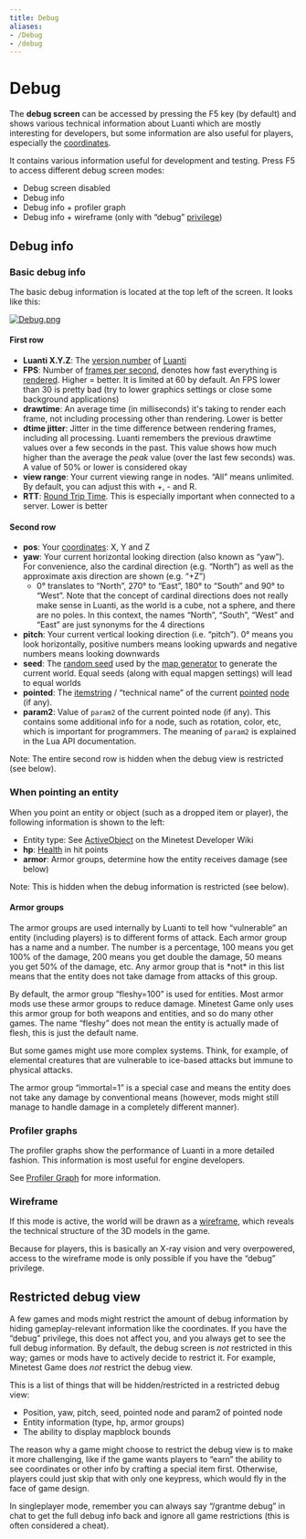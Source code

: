 ```yaml
---
title: Debug
aliases:
- /Debug
- /debug
---
```


# Debug


The **debug screen** can be accessed by pressing the F5 key (by default) and shows various technical information about Luanti which are mostly interesting for developers, but some information are also useful for players, especially the [coordinates](/for-players/coordinates).

It contains various information useful for development and testing. Press F5 to access different debug screen modes:

*   Debug screen disabled
*   Debug info
*   Debug info + profiler graph
*   Debug info + wireframe (only with “debug” [privilege](/for-players/privileges))

Debug info
----------

### Basic debug info

The basic debug information is located at the top left of the screen. It looks like this:

[![Debug.png](/images/Debug.png)](/images/Debug.png)

#### First row

*   **Luanti X.Y.Z**: The [version number](/version-number) of [Luanti](/Luanti)
*   **FPS**: Number of [frames per second](https://en.wikipedia.org/wiki/Frames_per_second), denotes how fast everything is [rendered](https://en.wikipedia.org/wiki/Rendering_%28computer_graphics%29). Higher = better. It is limited at 60 by default. An FPS lower than 30 is pretty bad (try to lower graphics settings or close some background applications)
*   **drawtime**: An average time (in milliseconds) it's taking to render each frame, not including processing other than rendering. Lower is better
*   **dtime jitter**: Jitter in the time difference between rendering frames, including all processing. Luanti remembers the previous drawtime values over a few seconds in the past. This value shows how much higher than the average the _peak_ value (over the last few seconds) was. A value of 50% or lower is considered okay
*   **view range**: Your current viewing range in nodes. “All” means unlimited. By default, you can adjust this with +, \- and R.
*   **RTT**: [Round Trip Time](https://en.wikipedia.org/wiki/Round_trip_time). This is especially important when connected to a server. Lower is better

#### Second row

*   **pos**: Your [coordinates](/for-players/coordinates): X, Y and Z
*   **yaw**: Your current horizontal looking direction (also known as “yaw”). For convenience, also the cardinal direction (e.g. “North”) as well as the approximate axis direction are shown (e.g. “+Z”)
    - 0° translates to “North”, 270° to “East”, 180° to “South” and 90° to “West”. Note that the concept of cardinal directions does not really make sense in Luanti, as the world is a cube, not a sphere, and there are no poles. In this context, the names “North”, “South”, “West” and “East” are just synonyms for the 4 directions
*   **pitch**: Your current vertical looking direction (i.e. “pitch”). 0° means you look horizontally, positive numbers means looking upwards and negative numbers means looking downwards
*   **seed**: The [random seed](https://en.wikipedia.org/wiki/Random_seed) used by the [map generator](/mapgen) to generate the current world. Equal seeds (along with equal mapgen settings) will lead to equal worlds
*   **pointed**: The [itemstring](/for-players/itemstrings) / “technical name” of the current [pointed](/for-players/pointing) [node](/for-players/nodes) (if any).
*   **param2**: Value of `param2` of the current pointed node (if any). This contains some additional info for a node, such as rotation, color, etc, which is important for programmers. The meaning of `param2` is explained in the Lua API documentation.

Note: The entire second row is hidden when the debug view is restricted (see below).

### When pointing an entity

When you point an entity or object (such as a dropped item or player), the following information is shown to the left:

*   Entity type: See [ActiveObject](/objects/#activeobjects) on the Minetest Developer Wiki
*   **hp**: [Health](/for-players/player/#health) in hit points
*   **armor**: Armor groups, determine how the entity receives damage (see below)

Note: This is hidden when the debug information is restricted (see below).

#### Armor groups

The armor groups are used internally by Luanti to tell how “vulnerable” an entity (including players) is to different forms of attack. Each armor group has a name and a number. The number is a percentage, 100 means you get 100% of the damage, 200 means you get double the damage, 50 means you get 50% of the damage, etc. Any armor group that is \*not\* in this list means that the entity does not take damage from attacks of this group.

By default, the armor group “fleshy=100” is used for entities. Most armor mods use these armor groups to reduce damage. Minetest Game only uses this armor group for both weapons and entities, and so do many other games. The name “fleshy” does not mean the entity is actually made of flesh, this is just the default name.

But some games might use more complex systems. Think, for example, of elemental creatures that are vulnerable to ice-based attacks but immune to physical attacks.

The armor group “immortal=1” is a special case and means the entity does not take any damage by conventional means (however, mods might still manage to handle damage in a completely different manner).

### Profiler graphs

The profiler graphs show the performance of Luanti in a more detailed fashion. This information is most useful for engine developers.

See [Profiler Graph](/profiler-graph) for more information.

### Wireframe

If this mode is active, the world will be drawn as a [wireframe](https://en.wikipedia.org/wiki/Wire-frame_model), which reveals the technical structure of the 3D models in the game.

Because for players, this is basically an X-ray vision and very overpowered, access to the wireframe mode is only possible if you have the “debug” privilege.

Restricted debug view
---------------------

A few games and mods might restrict the amount of debug information by hiding gameplay-relevant information like the coordinates. If you have the “debug” privilege, this does not affect you, and you always get to see the full debug information. By default, the debug screen is _not_ restricted in this way; games or mods have to actively decide to restrict it. For example, Minetest Game does _not_ restrict the debug view.

This is a list of things that will be hidden/restricted in a restricted debug view:

*   Position, yaw, pitch, seed, pointed node and param2 of pointed node
*   Entity information (type, hp, armor groups)
*   The ability to display mapblock bounds

The reason why a game might choose to restrict the debug view is to make it more challenging, like if the game wants players to “earn” the ability to see coordinates or other info by crafting a special item first. Otherwise, players could just skip that with only one keypress, which would fly in the face of game design.

In singleplayer mode, remember you can always say “/grantme debug” in chat to get the full debug info back and ignore all game restrictions (this is often considered a cheat).

